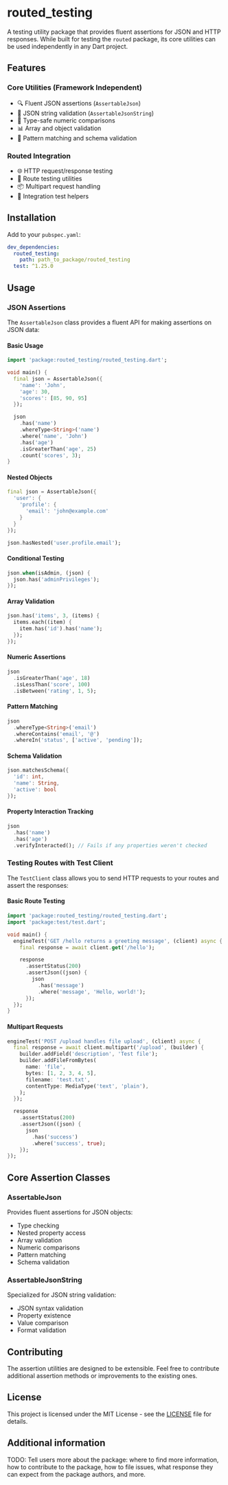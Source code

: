 
# routed_testing

A testing utility package that provides fluent assertions for JSON and HTTP responses. While built for testing the `routed` package, its core utilities can be used independently in any Dart project.

## Features

### Core Utilities (Framework Independent)
- 🔍 Fluent JSON assertions (`AssertableJson`)
- 📝 JSON string validation (`AssertableJsonString`)
- 🔢 Type-safe numeric comparisons
- 📊 Array and object validation
- 🎯 Pattern matching and schema validation

### Routed Integration
- 🌐 HTTP request/response testing
- 🔄 Route testing utilities
- 📦 Multipart request handling
- 🧪 Integration test helpers

## Installation

Add to your `pubspec.yaml`:

```yaml
dev_dependencies:
  routed_testing:
    path: path_to_package/routed_testing
  test: ^1.25.0
```

## Usage

### JSON Assertions

The `AssertableJson` class provides a fluent API for making assertions on JSON data:

#### Basic Usage

```dart
import 'package:routed_testing/routed_testing.dart';

void main() {
  final json = AssertableJson({
    'name': 'John',
    'age': 30,
    'scores': [85, 90, 95]
  });

  json
    .has('name')
    .whereType<String>('name')
    .where('name', 'John')
    .has('age')
    .isGreaterThan('age', 25)
    .count('scores', 3);
}
```

#### Nested Objects

```dart
final json = AssertableJson({
  'user': {
    'profile': {
      'email': 'john@example.com'
    }
  }
});

json.hasNested('user.profile.email');
```

#### Conditional Testing

```dart
json.when(isAdmin, (json) {
  json.has('adminPrivileges');
});
```

#### Array Validation

```dart
json.has('items', 3, (items) {
  items.each((item) {
    item.has('id').has('name');
  });
});
```

#### Numeric Assertions

```dart
json
  .isGreaterThan('age', 18)
  .isLessThan('score', 100)
  .isBetween('rating', 1, 5);
```

#### Pattern Matching

```dart
json
  .whereType<String>('email')
  .whereContains('email', '@')
  .whereIn('status', ['active', 'pending']);
```

#### Schema Validation

```dart
json.matchesSchema({
  'id': int,
  'name': String,
  'active': bool
});
```

#### Property Interaction Tracking

```dart
json
  .has('name')
  .has('age')
  .verifyInteracted(); // Fails if any properties weren't checked
```

### Testing Routes with Test Client

The `TestClient` class allows you to send HTTP requests to your routes and assert the responses:

#### Basic Route Testing

```dart
import 'package:routed_testing/routed_testing.dart';
import 'package:test/test.dart';

void main() {
  engineTest('GET /hello returns a greeting message', (client) async {
    final response = await client.get('/hello');

    response
      .assertStatus(200)
      .assertJson((json) {
        json
          .has('message')
          .where('message', 'Hello, world!');
      });
  });
}
```

#### Multipart Requests

```dart
engineTest('POST /upload handles file upload', (client) async {
  final response = await client.multipart('/upload', (builder) {
    builder.addField('description', 'Test file');
    builder.addFileFromBytes(
      name: 'file',
      bytes: [1, 2, 3, 4, 5],
      filename: 'test.txt',
      contentType: MediaType('text', 'plain'),
    );
  });

  response
    .assertStatus(200)
    .assertJson((json) {
      json
        .has('success')
        .where('success', true);
    });
});
```

## Core Assertion Classes

### AssertableJson

Provides fluent assertions for JSON objects:
- Type checking
- Nested property access
- Array validation
- Numeric comparisons
- Pattern matching
- Schema validation

### AssertableJsonString

Specialized for JSON string validation:
- JSON syntax validation
- Property existence
- Value comparison
- Format validation

## Contributing

The assertion utilities are designed to be extensible. Feel free to contribute additional assertion methods or improvements to the existing ones.

## License

This project is licensed under the MIT License - see the [LICENSE](LICENSE) file for details.

## Additional information

TODO: Tell users more about the package: where to find more information, how to 
contribute to the package, how to file issues, what response they can expect 
from the package authors, and more.
